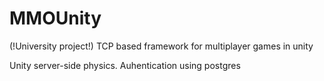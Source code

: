 # MMOUnity
(!University project!) TCP based framework for multiplayer games in unity

Unity server-side physics.
Auhentication using postgres
